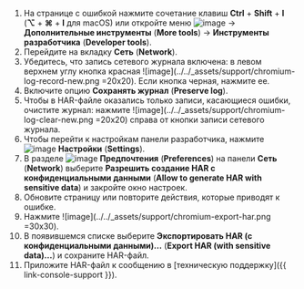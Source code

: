1. На странице с ошибкой нажмите сочетание клавиш **Ctrl** + **Shift** + **I** (**⌥** + **⌘** + **I** для macOS) или откройте меню ![image](../../_assets/vertical-ellipsis.svg) → **Дополнительные инструменты** (**More tools**) → **Инструменты разработчика** (**Developer tools**).
1. Перейдите на вкладку **Сеть** (**Network**).
1. Убедитесь, что запись сетевого журнала включена: в левом верхнем углу кнопка красная ![image](../../_assets/support/chromium-log-record-new.png =20x20). Если кнопка черная, нажмите ее.
1. Включите опцию **Сохранять журнал** (**Preserve log**).
1. Чтобы в HAR-файле оказались только записи, касающиеся ошибки, очистите журнал: нажмите ![image](../../_assets/support/chromium-log-clear-new.png =20x20) справа от кнопки записи сетевого журнала.
1. Чтобы перейти к настройкам панели разработчика, нажмите ![image](../../_assets/console-icons/gear.svg) **Настройки** (**Settings**).
1. В разделе ![image](../../_assets/console-icons/gear.svg) **Предпочтения** (**Preferences**) на панели **Сеть** (**Network**) выберите **Разрешить создание HAR с конфиденциальными данными** (**Allow to generate HAR with sensitive data**) и закройте окно настроек.
1. Обновите страницу или повторите действия, которые приводят к ошибке.
1. Нажмите ![image](../../_assets/support/chromium-export-har.png =30x30).
1. В появившемся списке выберите **Экспортировать HAR (с конфиденциальными данными)...** (**Export HAR (with sensitive data)...**) и сохраните HAR-файл.
1. Приложите HAR-файл к сообщению в [техническую поддержку]({{ link-console-support }}).